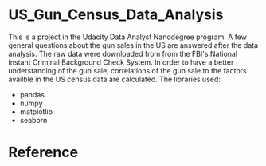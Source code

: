 # US_Gun_Census_Data_Analysis
This is a project in the Udacity Data Analyst Nanodegree program. A few general questions about the gun sales in the US are answered after the data analysis. The raw data were downloaded from from the FBI's National Instant Criminal Background Check System. In order to have a better understanding of the gun sale, correlations of the gun sale to the factors availble in the US census data are calculated. 
The libraries used:
- pandas
- numpy
- matplotlib
- seaborn

# Reference





